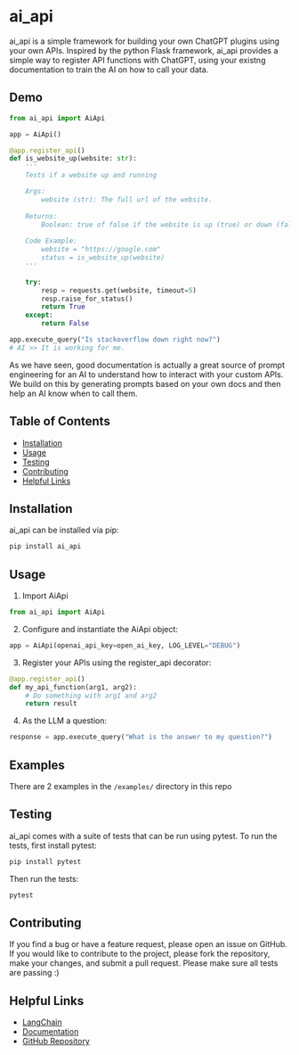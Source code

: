 # ai_api

ai_api is a simple framework for building your own ChatGPT plugins using your own APIs. Inspired by the python Flask framework, ai_api provides a simple way to register API functions with ChatGPT, using your existng documentation to train the AI on how to call your data. 

## Demo
```python
from ai_api import AiApi

app = AiApi()

@app.register_api()
def is_website_up(website: str):
    '''
    Tests if a website up and running

    Args:
        website (str): The full url of the website.
    
    Returns:
        Boolean: true of false if the website is up (true) or down (false)
    
    Code Example:
        website = "https://google.com"
        status = is_website_up(website)
    '''

    try:
        resp = requests.get(website, timeout=5)
        resp.raise_for_status()
        return True
    except:
        return False

app.execute_query("Is stackoverflow down right now?")
# AI >> It is working for me.

```

As we have seen, good documentation is actually a great source of prompt engineering for an AI to understand how to interact with your custom APIs. We build on this by generating prompts based on your own docs and then help an AI know when to call them.

## Table of Contents

- [Installation](#installation)
- [Usage](#usage)
- [Testing](#testing)
- [Contributing](#contributing)
- [Helpful Links](#helpful-links)

## Installation

ai_api can be installed via pip:

```bash
pip install ai_api
```

## Usage

1. Import AiApi

```python
from ai_api import AiApi
```

2. Configure and instantiate the AiApi object:
```python
app = AiApi(openai_api_key=open_ai_key, LOG_LEVEL="DEBUG")
```

3. Register your APIs using the register_api decorator:
```python
@app.register_api()
def my_api_function(arg1, arg2):
    # Do something with arg1 and arg2
    return result
```

4. As the LLM a question:
```python
response = app.execute_query("What is the answer to my question?")
```

## Examples
There are 2 examples in the `/examples/` directory in this repo

## Testing

ai_api comes with a suite of tests that can be run using pytest. To run the tests, first install pytest:

```bash
pip install pytest
```

Then run the tests:

```bash
pytest
```

## Contributing

If you find a bug or have a feature request, please open an issue on GitHub. If you would like to contribute to the project, please fork the repository, make your changes, and submit a pull request. Please make sure all tests are passing :)

## Helpful Links

- [LangChain](https://github.com/hwchase17/langchain)
- [Documentation](https://hedgineer.io/ai_api/)
- [GitHub Repository](https://github.com/hedgineer/ai_api)